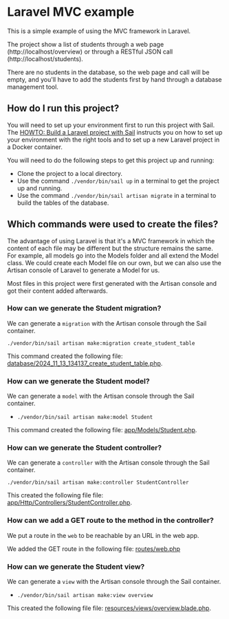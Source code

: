 # Laravel MVC example

This is a simple example of using the MVC framework in Laravel.

The project show a list of students through a web page (http://localhost/overview) or through a RESTful JSON call (http://localhost/students).

There are no students in the database, so the web page and call will be empty, and you'll have to add the students first by hand through a database management tool.

## How do I run this project?

You will need to set up your environment first to run this project with Sail. The [HOWTO: Build a Laravel project with Sail](https://github.com/DC-AO-CR/laravel_build_project) instructs you on how to set up your environment with the right tools and to set up a new Laravel project in a Docker container.

You will need to do the following steps to get this project up and running:
* Clone the project to a local directory.
* Use the command `./vendor/bin/sail up` in a terminal to get the project up and running.
* Use the command `./vendor/bin/sail artisan migrate` in a terminal to build the tables of the database.

## Which commands were used to create the files?

The advantage of using Laravel is that it's a MVC framework in which the content of each file may be different but the structure remains the same. For example, all models go into the Models folder and all extend the Model class. We could create each Model file on our own, but we can also use the Artisan console of Laravel to generate a Model for us.

Most files in this project were first generated with the Artisan console and got their content added afterwards.

### How can we generate the Student migration?

We can generate a `migration` with the Artisan console through the Sail container.

`./vendor/bin/sail artisan make:migration create_student_table`

This command created the following file: [database/2024_11_13_134137_create_student_table.php](database/migrations/2024_11_13_134137_create_student_table.php).

### How can we generate the Student model?

We can generate a `model` with the Artisan console through the Sail container.

* `./vendor/bin/sail artisan make:model Student`

This command created the following file: [app/Models/Student.php](/app/Models/Student.php).

### How can we generate the Student controller?

We can generate a `controller` with the Artisan console through the Sail container.

`./vendor/bin/sail artisan make:controller StudentController`

This created the following file file: [app/Http/Controllers/StudentController.php](app/Http/Controllers/StudentController.php).

### How can we add a GET route to the method in the controller?

We put a route in the `web` to be reachable by an URL in the web app.

We added the GET route in the following file: [routes/web.php](routes/web.php)

### How can we generate the Student view?

We can generate a `view` with the Artisan console through the Sail container.

* `./vendor/bin/sail artisan make:view overview`

This created the following file file: [resources/views/overview.blade.php](resources/views/overview.blade.php).
